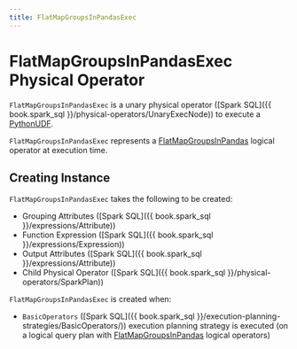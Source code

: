 ```yaml
---
title: FlatMapGroupsInPandasExec
---
```


# FlatMapGroupsInPandasExec Physical Operator

`FlatMapGroupsInPandasExec` is a unary physical operator ([Spark SQL]({{ book.spark_sql }}/physical-operators/UnaryExecNode)) to execute a [PythonUDF](#func).

`FlatMapGroupsInPandasExec` represents a [FlatMapGroupsInPandas](FlatMapGroupsInPandas.md) logical operator at execution time.

## Creating Instance

`FlatMapGroupsInPandasExec` takes the following to be created:

* <span id="groupingAttributes"> Grouping Attributes ([Spark SQL]({{ book.spark_sql }}/expressions/Attribute))
* <span id="func"> Function Expression ([Spark SQL]({{ book.spark_sql }}/expressions/Expression))
* <span id="output"> Output Attributes ([Spark SQL]({{ book.spark_sql }}/expressions/Attribute))
* <span id="child"> Child Physical Operator ([Spark SQL]({{ book.spark_sql }}/physical-operators/SparkPlan))

`FlatMapGroupsInPandasExec` is created when:

* `BasicOperators` ([Spark SQL]({{ book.spark_sql }}/execution-planning-strategies/BasicOperators/)) execution planning strategy is executed (on a logical query plan with [FlatMapGroupsInPandas](FlatMapGroupsInPandas.md) logical operators)
